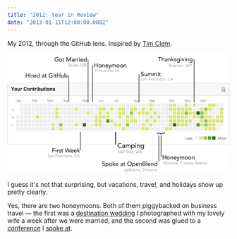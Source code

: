 ```yaml
---
title: "2012: Year in Review"
date: "2013-01-11T12:00:00.000Z"
---
```


My 2012, through the GitHub lens. Inspired by [Tim Clem](https://github.com/blog/1360-introducing-contributions).

[![Annotated GitHub Contributions Chart](contributions-2012.png)](contributions-2012.png)

I guess it's not that surprising, but vacations, travel, and holidays show up pretty clearly.

Yes, there are two honeymoons.
Both of them piggybacked on business travel — the first was a [destination wedding](http://www.beckyjenson.com/2012/06/hawaiian-simplicity/) I photographed with my lovely wife a week after we were married, and the second was glued to a [conference](http://www.openblend.org/en/home) I [spoke at](/talks/openblend).
